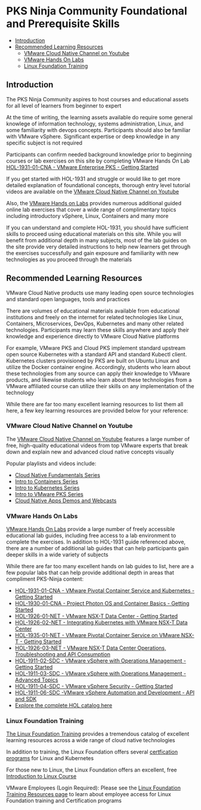 # PKS Ninja Community Foundational and Prerequisite Skills

- [Introduction]()
- [Recommended Learning Resources](https://github.com/CNA-Tech/PKS-Ninja/blob/master/Courses/FoundationalSkills-FS8954/readme.md#recommended-learning-resources)
  - [VMware Cloud Native Channel on Youtube](https://github.com/CNA-Tech/PKS-Ninja/blob/master/Courses/FoundationalSkills-FS8954/readme.md#vmware-cloud-native-channel-on-youtube)
  - [VMware Hands On Labs](https://github.com/CNA-Tech/PKS-Ninja/blob/master/Courses/FoundationalSkills-FS8954/readme.md#vmware-hands-on-labs)
  - [Linux Foundation Training](https://github.com/CNA-Tech/PKS-Ninja/blob/master/Courses/FoundationalSkills-FS8954/readme.md#linux-foundation-training)

## Introduction

The PKS Ninja Community aspires to host courses and educational assets for all level of learners from beginner to expert

At the time of writing, the learning assets available do require some general knowlege of information technology, systems administration, Linux, and some familiarity with devops concepts. Participants should also be familiar with VMware vSphere. Significant expertise or deep knowledge in any specific subject is not required

Participants can confirm needed background knowledge prior to beginning courses or lab exercises on this site by completing VMware Hands On Lab [HOL-1931-01-CNA - VMware Enterprise PKS - Getting Started](https://labs.hol.vmware.com/HOL/catalogs/catalog/874)

If you get started with HOL-1931 and struggle or would like to get more detailed explanation of foundational concepts, thorough entry level tutorial videos are available on the [VMware Cloud Native Channel on Youtube]() 

Also, the [VMware Hands on Labs]() provides numerous additional guided online lab exercises that cover a wide range of complimentary topics including introductory vSphere, Linux, Containers and many more

If you can understand and complete HOL-1931, you should have sufficient skills to proceed using educational materials on this site. While you will benefit from additional depth in many subjects, most of the lab guides on the site provide very detailed instructions to help new learners get through the exercises successfully and gain exposure and familiarity with new technologies as you proceed through the materials

## Recommended Learning Resources

VMware Cloud Native products use many leading open source technologies and standard open languages, tools and practices

There are volumes of educational materials available from educational institutions and freely on the internet for related technologies like Linux, Containers, Microservices, DevOps, Kubernetes and many other related technologies. Participants may learn these skills anywhere and apply their knowledge and experience directly to VMware Cloud Native platforms 

For example, VMware PKS and Cloud PKS implement standard upstream open source Kubernetes with a standard API and standard Kubectl client. Kubernetes clusters provisioned by PKS are built on Ubuntu Linux and utilize the Docker container engine. Accordingly, students who learn about these technologies from any source can apply their knowledge to VMware products, and likewise students who learn about these technologies from a VMware affiliated course can utilize their skills on any implementation of the technology

While there are far too many excellent learning resources to list them all here, a few key learning resources are provided below for your reference:

### VMware Cloud Native Channel on Youtube

The [VMware Cloud Native Channel on Youtube](https://www.youtube.com/channel/UCdkGV51Nu0unDNT58bHt9bg) features a large number of free, high-quality educational videos from top VMware experts that break down and explain new and advanced cloud native concepts visually

Popular playlists and videos include: 

- [Cloud Native Fundamentals Series](https://www.youtube.com/playlist?list=PL7bmigfV0EqQBOvECgGv1ZVavPxDJYKCL)
- [Intro to Containers Series](https://www.youtube.com/playlist?list=PL7bmigfV0EqQt5_pBPQ8tsZjI1w68-e0H)
- [Intro to Kubernetes Series](https://www.youtube.com/playlist?list=PL7bmigfV0EqQw4WnD0wF-SRBYttCFeBbF)
- [Intro to VMware PKS Series](https://www.youtube.com/playlist?list=PL7bmigfV0EqQErnfLXSI2yEUGRN6FOK_o)
- [Cloud Native Apps Demos and Webcasts](https://www.youtube.com/playlist?list=PL7bmigfV0EqQzsvOcT8KYfulg-lpNsooC)

### VMware Hands On Labs

[VMware Hands On Labs](https://communities.vmware.com/community/vmtn/resources/how) provide a large number of freely accessible educational lab guides, including free access to a lab environment to complete the exercises. In addition to HOL-1931 guide referenced above, there are a number of additional lab guides that can help participants gain deeper skills in a wide variety of subjects

While there are far too many excellent hands on lab guides to list, here are a few popular labs that can help provide additional depth in areas that compliment PKS-Ninja content:

- [HOL-1931-01-CNA - VMware Pivotal Container Service and Kubernetes - Getting Started](https://labs.hol.vmware.com/HOL/catalogs/catalog/874)
- [HOL-1930-01-CNA - Project Photon OS and Container Basics - Getting Started](https://labs.hol.vmware.com/HOL/catalogs/catalog/874)
- [HOL-1926-01-NET - VMware NSX-T Data Center - Getting Started](https://labs.hol.vmware.com/HOL/catalogs/catalog/877)
- [HOL-1926-02-NET - Integrating Kubernetes with VMware NSX-T Data Center](https://labs.hol.vmware.com/HOL/catalogs/catalog/877)
- [HOL-1935-01-NET - VMware Pivotal Container Service on VMware NSX-T - Getting Started](https://labs.hol.vmware.com/HOL/catalogs/catalog/877)
- [HOL-1926-03-NET - VMware NSX-T Data Center Operations, Troubleshooting and API Consumption](https://labs.hol.vmware.com/HOL/catalogs/catalog/877)
- [HOL-1911-02-SDC - VMware vSphere with Operations Management - Getting Started](https://labs.hol.vmware.com/HOL/catalogs/catalog/123)
- [HOL-1911-03-SDC - VMware vSphere with Operations Management - Advanced Topics](https://labs.hol.vmware.com/HOL/catalogs/catalog/123)
- [HOL-1911-04-SDC - VMware vSphere Security - Getting Started](https://labs.hol.vmware.com/HOL/catalogs/catalog/123)
- [HOL-1911-06-SDC -VMware vSphere Automation and Development - API and SDK](https://labs.hol.vmware.com/HOL/catalogs/catalog/123)
- [Explore the complete HOL catalog here](https://labs.hol.vmware.com/HOL/catalogs/catalog/all)

### Linux Foundation Training

[The Linux Foundation Training](https://training.linuxfoundation.org/training/plan-your-training/) provides a tremendous catalog of excellent learning resources across a wide range of cloud native technologies

In addition to training, the Linux Foundation offers several [certfication programs](https://training.linuxfoundation.org/certification/) for Linux and Kubernetes

For those new to Linux, the Linux Foundation offers an excellent, free [Introduction to Linux Course](https://training.linuxfoundation.org/training/introduction-to-linux/)

VMware Employees (Login Required): Please see the [Linux Foundation Training Resources page](https://confluence.eng.vmware.com/pages/viewpage.action?pageId=286729005) to learn about employee access for Linux Foundation training and Certification programs
